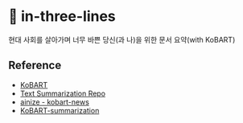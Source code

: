 # 📑 in-three-lines
현대 사회를 살아가며 너무 바쁜 당신(과 나)을 위한 문서 요약(with KoBART)


## Reference
- [KoBART](https://github.com/SKT-AI/KoBART)
- [Text Summarization Repo](https://github.com/uoneway/Text-Summarization-Repo#pre-trained-models)
- [ainize - kobart-news](https://huggingface.co/ainize/kobart-news)
- [KoBART-summarization](https://github.com/seujung/KoBART-summarization)
